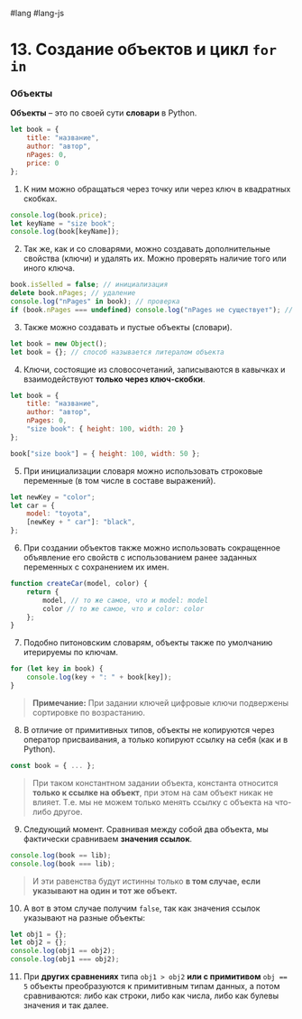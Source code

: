 #lang #lang-js 

# 13. Создание объектов и цикл `for in`

### **Объекты**

**Объекты** – это по своей сути **словари** в Python.

```javascript
let book = {
    title: "название",
    author: "автор",
    nPages: 0,
    price: 0
};
```

1. К ним можно обращаться через точку или через ключ в квадратных скобках.

```javascript
console.log(book.price);
let keyName = "size book";
console.log(book[keyName]);
```

2. Так же, как и со словарями, можно создавать дополнительные свойства (ключи) и удалять их. Можно проверять наличие того или иного ключа.

```javascript
book.isSelled = false; // инициализация
delete book.nPages; // удаление
console.log("nPages" in book); // проверка
if (book.nPages === undefined) console.log("nPages не существует"); // чаще употребляется
```

3. Также можно создавать и пустые объекты (словари).

```javascript
let book = new Object();
let book = {}; // способ называется литералом объекта
```

4. Ключи, состоящие из словосочетаний, записываются в кавычках и взаимодействуют **только через ключ-скобки**.

```javascript
let book = {
    title: "название",
    author: "автор",
    nPages: 0,
    "size book": { height: 100, width: 20 }
};

book["size book"] = { height: 100, width: 50 };
```

5. При инициализации словаря можно использовать строковые переменные (в том числе в составе выражений).

```javascript
let newKey = "color";
let car = {
    model: "toyota",
    [newKey + " car"]: "black",
};
```

6. При создании объектов также можно использовать сокращенное объявление его свойств с использованием ранее заданных переменных с сохранением их имен.

```javascript
function createCar(model, color) {
    return {
        model, // то же самое, что и model: model
        color // то же самое, что и color: color
    };
}
```

7. Подобно питоновским словарям, объекты также по умолчанию итерируемы по ключам.

```javascript
for (let key in book) {
    console.log(key + ": " + book[key]);
}
```

> **Примечание:** При задании ключей цифровые ключи подвержены сортировке по возрастанию.

8. В отличие от примитивных типов, объекты не копируются через оператор присваивания, а только копируют ссылку на себя (как и в Python).

```javascript
const book = { ... };
```

> При таком константном задании объекта, константа относится **только к ссылке на объект**, при этом на сам объект никак не влияет. Т.е. мы не можем только менять ссылку с объекта на что-либо другое.

9. Следующий момент. Сравнивая между собой два объекта, мы фактически сравниваем **значения ссылок**.

```javascript
console.log(book == lib);
console.log(book === lib);
```

> И эти равенства будут истинны только **в том случае, если указывают на один и тот же объект.**

10. А вот в этом случае получим `false`, так как значения ссылок указывают на разные объекты:

```javascript
let obj1 = {};
let obj2 = {};
console.log(obj1 == obj2);
console.log(obj1 === obj2);
```

11. При **других сравнениях** типа `obj1 > obj2` **или с примитивом** `obj == 5` объекты преобразуются к примитивным типам данных, а потом сравниваются: либо как строки, либо как числа, либо как булевы значения и так далее.
